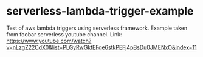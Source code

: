 # serverless-lambda-trigger-example
Test of aws lambda triggers using serverless framework.
Example taken from foobar serverless youtube channel.
Link: https://www.youtube.com/watch?v=nLzgZ22CdX0&list=PLGyRwGktEFqe6stkPEFj4pBsDu0JMENxO&index=11
